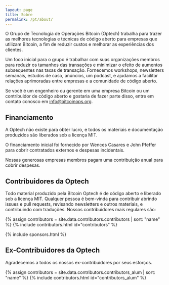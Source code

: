 ```yaml
---
layout: page
title: Sobre
permalink: /pt/about/
---
```


O Grupo de Tecnologia de Operações Bitcoin (Optech) trabalha para trazer as
melhores tecnologias e técnicas de código aberto para empresas que utilizam
Bitcoin, a fim de reduzir custos e melhorar as experiências dos clientes.

Um foco inicial para o grupo é trabalhar com suas organizações membros para
reduzir os tamanhos das transações e minimizar o efeito de aumentos
subsequentes nas taxas de transação. Fornecemos workshops, newsletters
semanais, estudos de caso, anúncios, um podcast, e ajudamos a facilitar
relações aprimoradas entre empresas e a comunidade de código aberto.

[workshops]: /pt/workshops
[newsletters semanais]: /pt/newsletters/
[blog]: /pt/blog/
[podcast]: /pt/podcast/

Se você é um engenheiro ou gerente em uma empresa Bitcoin ou um contribuidor de
código aberto e gostaria de fazer parte disso, entre em contato conosco em
[info@bitcoinops.org](mailto:info@bitcoinops.org).

## Financiamento

A Optech não existe para obter lucro, e todos os materiais e documentação produzidos
são liberados sob a licença MIT.

O financiamento inicial foi fornecido por Wences Casares e John Pfeffer para cobrir
contratados externos e despesas incidentais.

Nossas generosas empresas membros pagam uma contribuição anual para cobrir despesas.

## Contribuidores da Optech

Todo material produzido pela Bitcoin Optech é de código aberto e liberado sob a
licença MIT. Qualquer pessoa é bem-vinda para contribuir abrindo issues e
pull requests, revisando newsletters e outros materiais, e contribuindo com traduções.
Nossos contribuidores mais regulares são:

{% assign contributors = site.data.contributors.contributors | sort: "name" %}
{% include contributors.html id="contributors" %}

{% include sponsors.html %}

## Ex-Contribuidores da Optech

Agradecemos a todos os nossos ex-contribuidores por seus esforços.

{% assign contributors = site.data.contributors.contributors_alum | sort: "name" %}
{% include contributors.html id="contributors_alum" %}